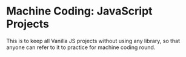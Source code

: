 # Machine Coding: JavaScript Projects

This is to keep all Vanilla JS projects without using any library, so that anyone can refer to it to practice for machine coding round.

